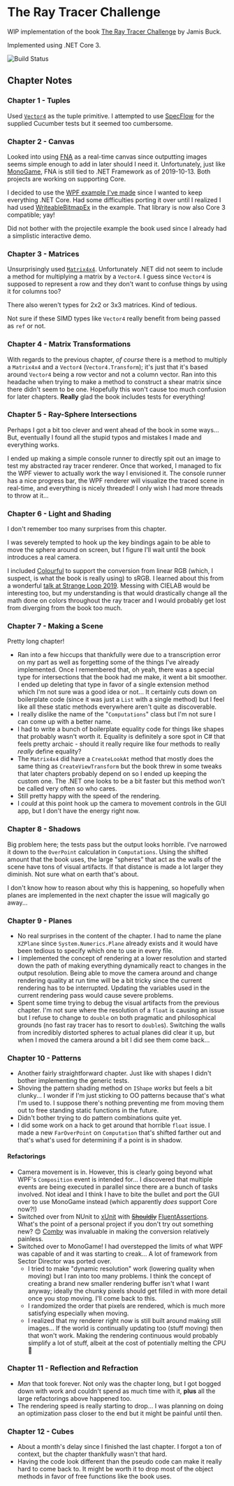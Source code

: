 # The Ray Tracer Challenge

WIP implementation of the book [The Ray Tracer Challenge](http://raytracerchallenge.com/) by Jamis Buck.

Implemented using .NET Core 3.

![Build Status](https://github.com/davidaramant/the-ray-tracer-challenge/workflows/Build%20and%20Test/badge.svg)

## Chapter Notes

### Chapter 1 - Tuples

 Used [`Vector4`](https://docs.microsoft.com/en-us/dotnet/api/system.numerics.vector4?view=netcore-3.0) as the tuple primitive.  I attempted to use [SpecFlow](https://specflow.org/) for the supplied Cucumber tests but it seemed too cumbersome.

### Chapter 2 - Canvas

Looked into using [FNA](https://fna-xna.github.io/) as a real-time canvas since outputting images seems simple enough to add in later should I need it. Unfortunately, just like [MonoGame](http://www.monogame.net/), FNA is still tied to .NET Framework as of 2019-10-13.  Both projects are working on supporting Core.

I decided to use the [WPF example I've made](https://github.com/davidaramant/DotNetPixelByPixel) since I wanted to keep everything .NET Core.  Had some difficulties porting it over until I realized I had used [WriteableBitmapEx](https://github.com/reneschulte/WriteableBitmapEx) in the example.  That library is now also Core 3 compatible; yay!

Did not bother with the projectile example the book used since I already had a simplistic interactive demo.

### Chapter 3 - Matrices

Unsurprisingly used [`Matrix4x4`](https://docs.microsoft.com/en-us/dotnet/api/system.numerics.matrix4x4?view=netcore-3.0).  Unfortunately .NET did not seem to include a method for multiplying a matrix by a `Vector4`.  I guess since `Vector4` is supposed to represent a row and they don't want to confuse things by using it for columns too?

There also weren't types for 2x2 or 3x3 matrices.  Kind of tedious.

Not sure if these SIMD types like `Vector4` really benefit from being passed as `ref` or not.

### Chapter 4 - Matrix Transformations

With regards to the previous chapter, _of course_ there is a method to multiply a `Matrix4x4` and a `Vector4` (`Vector4.Transform`); it's just that it's based around `Vector4` being a row vector and not a column vector.  Ran into this headache when trying to make a method to construct a shear matrix since there didn't seem to be one.  Hopefully this won't cause too much confusion for later chapters.  **Really** glad the book includes tests for everything!

### Chapter 5 - Ray-Sphere Intersections

Perhaps I got a bit too clever and went ahead of the book in some ways...  But, eventually I found all the stupid typos and mistakes I made and everything works.  

I ended up making a simple console runner to directly spit out an image to test my abstracted ray tracer renderer.  Once that worked, I managed to fix the WPF viewer to actually work the way I envisioned it.  The console runner has a nice progress bar, the WPF renderer will visualize the traced scene in real-time, and everything is nicely threaded!  I only wish I had more threads to throw at it...

### Chapter 6 - Light and Shading

I don't remember too many surprises from this chapter.

I was severely tempted to hook up the key bindings again to be able to move the sphere around on screen, but I figure I'll wait until the book introduces a real camera.

I included [Colourful](https://github.com/tompazourek/Colourful) to support the conversion from linear RGB (which, I suspect, is what the book is really using) to sRGB.  I learned about this from a wonderful [talk at Strange Loop 2019](https://www.youtube.com/watch?v=AS1OHMW873s).  Messing with CIELAB would be interesting too, but my understanding is that would drastically change all the math done on colors throughout the ray tracer and I would probably get lost from diverging from the book too much.

### Chapter 7 - Making a Scene

Pretty long chapter!

* Ran into a few hiccups that thankfully were due to a transcription error on my part as well as forgetting some of the things I've already implemented.  Once I remembered that, oh yeah, there was a special type for intersections that the book had me make, it went a bit smoother.  I ended up deleting that type in favor of a single extension method which I'm not sure was a good idea or not... It certainly cuts down on boilerplate code (since it was just a `List` with a single method) but I feel like all these static methods everywhere aren't quite as discoverable.
* I really dislike the name of the "`Computations`" class but I'm not sure I can come up with a better name.  
* I had to write a bunch of boilerplate equality code for things like shapes that probably wasn't worth it.  Equality is definitely a sore spot in C# that feels pretty archaic - should it really require like four methods to really _really_ define equality?
* The `Matrix4x4` did have a `CreateLookAt` method that mostly does the same thing as `CreateViewTransform` but the book threw in some tweaks that later chapters probably depend on so I ended up keeping the custom one.  The .NET one looks to be a bit faster but this method won't be called very often so who cares.
* Still pretty happy with the speed of the rendering.
* I _could_ at this point hook up the camera to movement controls in the GUI app, but I don't have the energy right now.

### Chapter 8 - Shadows

Big problem here; the tests pass but the output looks horrible.  I've narrowed it down to the `OverPoint` calculation in `Computations`.  Using the shifted amount that the book uses, the large "spheres" that act as the walls of the scene have tons of visual artifacts.  If that distance is made a lot larger they diminish.  Not sure what on earth that's about.

I don't know how to reason about why this is happening, so hopefully when planes are implemented in the next chapter the issue will magically go away...

### Chapter 9 - Planes

* No real surprises in the content of the chapter.  I had to name the plane `XZPlane` since `System.Numerics.Plane` already exists and it would have been tedious to specify which one to use in every file.
* I implemented the concept of rendering at a lower resolution and started down the path of making everything dynamically react to changes in the output resolution.  Being able to move the camera around and change rendering quality at run time will be a bit tricky since the current rendering has to be interrupted.  Updating the variables used in the current rendering pass would cause severe problems.
* Spent some time trying to debug the visual artifacts from the previous chapter.  I'm not sure where the resolution of a `float` is causing an issue but I refuse to change to `double` on both pragmatic and philosophical grounds (no fast ray tracer has to resort to `double`s).  Switching the walls from incredibly distorted spheres to actual planes did clear it up, but when I moved the camera around a bit I did see them come back...

### Chapter 10 - Patterns

* Another fairly straightforward chapter.  Just like with shapes I didn't bother implementing the generic tests.
* Shoving the pattern shading method on `IShape` _works_ but feels a bit clunky... I wonder if I'm just sticking to OO patterns because that's what I'm used to.  I suppose there's nothing preventing me from moving them out to free standing static functions in the future.
* Didn't bother trying to do pattern combinations quite yet.
* I did some work on a hack to get around that horrible `float` issue.  I made a new `FarOverPoint` on `Computation` that's shifted farther out and that's what's used for determining if a point is in shadow.

#### Refactorings

* Camera movement is in.  However, this is clearly going beyond what WPF's `Composition` event is intended for... I discovered that multiple events are being executed in parallel since there are a bunch of tasks involved.  Not ideal and I think I have to bite the bullet and port the GUI over to use MonoGame instead (which apparently _does_ support Core now?!)
* Switched over from NUnit to [xUnit](https://xunit.net/) with ~~[Shouldly](https://github.com/shouldly/shouldly)~~ [FluentAssertions](https://fluentassertions.com).  What's the point of a personal project if you don't try out something new? 😊 [Comby](https://comby.dev) was invaluable in making the conversion relatively painless.
* Switched over to MonoGame!  I had overstepped the limits of what WPF was capable of and it was starting to creak... A lot of framework from Sector Director was ported over.
  * I tried to make "dynamic resolution" work (lowering quality when moving) but I ran into too many problems.  I think the concept of creating a brand new smaller rendering buffer isn't what I want anyway; ideally the chunky pixels should get filled in with more detail once you stop moving.  I'll come back to this.
  * I randomized the order that pixels are rendered, which is much more satisfying especially when moving.
  * I realized that my renderer right now is still built around making still images... If the world is continually updating too (stuff moving) then that won't work.  Making the rendering continuous would probably simplify a lot of stuff, albeit at the cost of potentially melting the CPU 🙂

### Chapter 11 - Reflection and Refraction

* *Man* that took forever. Not only was the chapter long, but I got bogged down with work and couldn't spend as much time with it, **plus** all the large refactorings above happened too.
* The rendering speed is really starting to drop...  I was planning on doing an optimization pass closer to the end but it might be painful until then.

### Chapter 12 - Cubes

* About a month's delay since I finished the last chapter.  I forgot a ton of context, but the chapter thankfully wasn't that hard.
* Having the code look different than the pseudo code can make it really hard to come back to. It might be worth it to drop most of the object methods in favor of free functions like the book uses.
